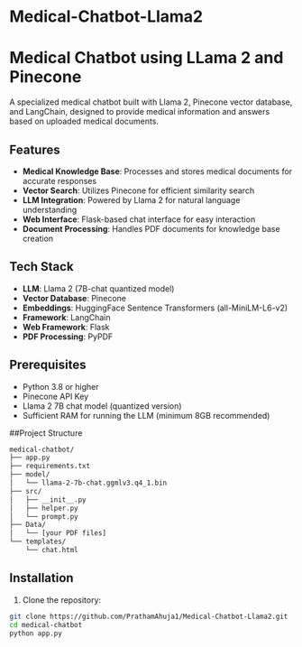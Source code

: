 # Medical-Chatbot-Llama2

# Medical Chatbot using LLama 2 and Pinecone

A specialized medical chatbot built with Llama 2, Pinecone vector database, and LangChain, designed to provide medical information and answers based on uploaded medical documents.

## Features

- **Medical Knowledge Base**: Processes and stores medical documents for accurate responses
- **Vector Search**: Utilizes Pinecone for efficient similarity search
- **LLM Integration**: Powered by Llama 2 for natural language understanding
- **Web Interface**: Flask-based chat interface for easy interaction
- **Document Processing**: Handles PDF documents for knowledge base creation

## Tech Stack

- **LLM**: Llama 2 (7B-chat quantized model)
- **Vector Database**: Pinecone
- **Embeddings**: HuggingFace Sentence Transformers (all-MiniLM-L6-v2)
- **Framework**: LangChain
- **Web Framework**: Flask
- **PDF Processing**: PyPDF

## Prerequisites

- Python 3.8 or higher
- Pinecone API Key
- Llama 2 7B chat model (quantized version)
- Sufficient RAM for running the LLM (minimum 8GB recommended)

##Project Structure

```bash
medical-chatbot/
├── app.py
├── requirements.txt
├── model/
│   └── llama-2-7b-chat.ggmlv3.q4_1.bin
├── src/
│   ├── __init__.py
│   ├── helper.py
│   └── prompt.py
├── Data/
│   └── [your PDF files]
└── templates/
    └── chat.html
```
## Installation

1. Clone the repository:
```bash
git clone https://github.com/PrathamAhuja1/Medical-Chatbot-Llama2.git
cd medical-chatbot
python app.py
